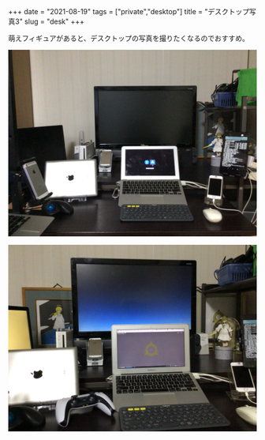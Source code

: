 +++
date = "2021-08-19"
tags = ["private","desktop"]
title = "デスクトップ写真3"
slug = "desk"
+++

萌えフィギュアがあると、デスクトップの写真を撮りたくなるのでおすすめ。

<a href="https://raw.githubusercontent.com/syui/img/master/photo/desk_switch_14.jpg"><img src="https://raw.githubusercontent.com/syui/img/master/photo/desk_switch_14.jpg"/></a>

<a href="https://raw.githubusercontent.com/syui/img/master/photo/desk_switch_15.jpg"><img src="https://raw.githubusercontent.com/syui/img/master/photo/desk_switch_15.jpg"/></a>
